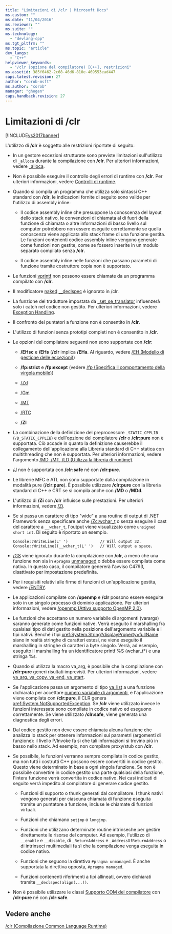 ```yaml
---
title: "Limitazioni di /clr | Microsoft Docs"
ms.custom: ""
ms.date: "11/04/2016"
ms.reviewer: ""
ms.suite: ""
ms.technology: 
  - "devlang-cpp"
ms.tgt_pltfrm: ""
ms.topic: "article"
dev_langs: 
  - "C++"
helpviewer_keywords: 
  - "/clr (opzione del compilatore) [C++], restrizioni"
ms.assetid: 385f6462-2c68-46d6-810e-469553ead447
caps.latest.revision: 27
author: "corob-msft"
ms.author: "corob"
manager: "ghogen"
caps.handback.revision: 27
---
```

# Limitazioni di /clr
[!INCLUDE[vs2017banner](../../assembler/inline/includes/vs2017banner.md)]

L'utilizzo di **\/clr** è soggetto alle restrizioni riportate di seguito:  
  
-   In un gestore eccezioni strutturate sono previste limitazioni sull'utilizzo di `_alloca` durante la compilazione con **\/clr**.  Per ulteriori informazioni, vedere [\_alloca](../../c-runtime-library/reference/alloca.md).  
  
-   Non è possibile eseguire il controllo degli errori di runtime con **\/clr**.  Per ulteriori informazioni, vedere [Controlli di runtime](../Topic/How%20to:%20Use%20Native%20Run-Time%20Checks.md).  
  
-   Quando si compila un programma che utilizza solo sintassi C\+\+ standard con **\/clr**, le indicazioni fornite di seguito sono valide per l'utilizzo di assembly inline:  
  
    -   Il codice assembly inline che presuppone la conoscenza del layout dello stack nativo, le convenzioni di chiamata al di fuori della funzione di chiamata o altre informazioni di basso livello sul computer potrebbero non essere eseguite correttamente se quella conoscenza viene applicata allo stack frame di una funzione gestita.  Le funzioni contenenti codice assembly inline vengono generate come funzioni non gestite, come se fossero inserite in un modulo separato compilato senza **\/clr**.  
  
    -   Il codice assembly inline nelle funzioni che passano parametri di funzione tramite costruttore copia non è supportato.  
  
-   Le funzioni [vprintf](../../c-runtime-library/vprintf-functions.md) non possono essere chiamate da un programma compilato con **\/clr**.  
  
-   Il modificatore [naked](../../cpp/naked-cpp.md) [\_\_declspec](../../cpp/declspec.md) è ignorato in \/clr.  
  
-   La funzione del traduttore impostata da [\_set\_se\_translator](../../c-runtime-library/reference/set-se-translator.md) influenzerà solo i catch nel codice non gestito.  Per ulteriori informazioni, vedere [Exception Handling](../../windows/exception-handling-cpp-component-extensions.md).  
  
-   Il confronto dei puntatori a funzione non è consentito in **\/clr**.  
  
-   L'utilizzo di funzioni senza prototipi completi non è consentito in **\/clr**.  
  
-   Le opzioni del compilatore seguenti non sono supportate con **\/clr**:  
  
    -   **\/EHsc** e **\/EHs** \(**\/clr** implica **\/EHa**. Al riguardo, vedere [\/EH \(Modello di gestione delle eccezioni\)](../../build/reference/eh-exception-handling-model.md)\)  
  
    -   **\/fp:strict** e **\/fp:except** \(vedere [\/fp \(Specifica il comportamento della virgola mobile\)](../../build/reference/fp-specify-floating-point-behavior.md)\)  
  
    -   [\/Zd](../../build/reference/z7-zi-zi-debug-information-format.md)  
  
    -   [\/Gm](../../build/reference/gm-enable-minimal-rebuild.md)  
  
    -   [\/MT](../../build/reference/md-mt-ld-use-run-time-library.md)  
  
    -   [\/RTC](../../build/reference/rtc-run-time-error-checks.md)  
  
    -   **\/ZI**  
  
-   La combinazione della definizione del preprocessore `_STATIC_CPPLIB` \(`/D_STATIC_CPPLIB`\) e dell'opzione del compilatore **\/clr** o **\/clr:pure** non è supportata.  Ciò accade in quanto la definizione causerebbe il collegamento dell'applicazione alla Libreria standard di C\+\+ statica con multithreading che non è supportata.  Per ulteriori informazioni, vedere l'argomento [\/MD, \/MT, \/LD \(Utilizza la libreria di runtime\)](../../build/reference/md-mt-ld-use-run-time-library.md).  
  
-   [\/J](../../build/reference/j-default-char-type-is-unsigned.md) non è supportata con **\/clr:safe** né con **\/clr:pure**.  
  
-   Le librerie MFC e ATL non sono supportate dalla compilazione in modalità pure \(**\/clr:pure**\).  È possibile utilizzare **\/clr:pure** con la libreria standard di C\+\+ e CRT se si compila anche con **\/MD** o **\/MDd**.  
  
-   L'utilizzo di **\/Zi** con **\/clr** influisce sulle prestazioni.  Per ulteriori informazioni, vedere [\/Zi](../../build/reference/z7-zi-zi-debug-information-format.md).  
  
-   Se si passa un carattere di tipo "wide" a una routine di output di .NET Framework senza specificare anche [\/Zc:wchar\_t](../../build/reference/zc-wchar-t-wchar-t-is-native-type.md) o senza eseguire il cast del carattere a `__wchar_t`, l'output viene visualizzato come `unsigned short int`.  Di seguito è riportato un esempio.  
  
    ```  
    Console::WriteLine(L' ')              // Will output 32.  
    Console::WriteLine((__wchar_t)L' ')   // Will output a space.  
    ```  
  
-   [\/GS](../../build/reference/gs-buffer-security-check.md) viene ignorato durante la compilazione con **\/clr**, a meno che una funzione non sia in `#pragma` [unmanaged](../../preprocessor/managed-unmanaged.md) o debba essere compilata come nativa. In questo caso, il compilatore genererà l'avviso C4793, disattivato per impostazione predefinita.  
  
-   Per i requisiti relativi alle firme di funzioni di un'applicazione gestita, vedere [\/ENTRY](../../build/reference/entry-entry-point-symbol.md).  
  
-   Le applicazioni compilate con **\/openmp** e **\/clr** possono essere eseguite solo in un singolo processo di dominio applicazione.  Per ulteriori informazioni, vedere [\/openmp \(Attiva supporto OpenMP 2.0\)](../../build/reference/openmp-enable-openmp-2-0-support.md).  
  
-   Le funzioni che accettano un numero variabile di argomenti \(varargs\) saranno generate come funzioni native.  Verrà eseguito il marshalling fra qualsiasi tipo di dati gestito nella posizione dell'argomento variabile e i tipi nativi.  Benché i tipi <xref:System.String?displayProperty=fullName> siano in realtà stringhe di caratteri estesi, ne viene eseguito il marshalling in stringhe di caratteri a byte singolo.  Verrà, ad esempio, eseguito il marshalling fra un identificatore printf %S \(wchar\_t\*\) e una stringa %s.  
  
-   Quando si utilizza la macro va\_arg, è possibile che la compilazione con **\/clr:pure** generi risultati imprevisti.  Per ulteriori informazioni, vedere [va\_arg, va\_copy, va\_end, va\_start](../../c-runtime-library/reference/va-arg-va-copy-va-end-va-start.md).  
  
-   Se l'applicazione passa un argomento di tipo [va\_list](../../c-runtime-library/reference/va-arg-va-copy-va-end-va-start.md) a una funzione dichiarata per accettare [numero variabile di argomenti](../../misc/variable-argument-lists.md), e l'applicazione viene compilata con **\/clr:pure**, il CLR genera <xref:System.NotSupportedException>.  Se **\/clr**  viene utilizzato invece le funzioni interessate sono compilate in codice nativo ed eseguono correttamente.  Se viene utilizzato **\/clr:safe**, viene generata una diagnostica degli errori.  
  
-   Dal codice gestito non deve essere chiamata alcuna funzione che analizza lo stack per ottenere informazioni sui parametri \(argomenti di funzione\): il livello P\/Invoke fa sì che tali informazioni si trovino più in basso nello stack.  Ad esempio, non compilare proxy\/stub con **\/clr**.  
  
-   Se possibile, le funzioni verranno sempre compilate in codice gestito, ma non tutti i costrutti C\+\+ possono essere convertiti in codice gestito.  Questo viene determinato in base a ogni singola funzione.  Se non è possibile convertire in codice gestito una parte qualsiasi della funzione, l'intera funzione verrà convertita in codice nativo.  Nei casi indicati di seguito verrà impedito al compilatore di generare codice gestito.  
  
    -   Funzioni di supporto o thunk generati dal compilatore.  I thunk nativi vengono generati per ciascuna chiamata di funzione eseguita tramite un puntatore a funzione, incluse le chiamate di funzioni virtuali.  
  
    -   Funzioni che chiamano `setjmp` o `longjmp`.  
  
    -   Funzioni che utilizzano determinate routine intrinseche per gestire direttamente le risorse del computer.  Ad esempio, l'utilizzo di `__enable` e `__disable`, di `_ReturnAddress` e `_AddressOfReturnAddress` o di intrinseci multimediali fa sì che la compilazione venga eseguita in codice nativo.  
  
    -   Funzioni che seguono la direttiva `#pragma unmanaged`. È anche supportata la direttiva opposta, `#pragma managed`.  
  
    -   Funzioni contenenti riferimenti a tipi allineati, ovvero dichiarati tramite `__declspec(align(...))`.  
  
-   Non è possibile utilizzare le classi [Supporto COM del compilatore](../../cpp/compiler-com-support.md) con **\/clr:pure** né con **\/clr:safe**.  
  
## Vedere anche  
 [\/clr \(Compilazione Common Language Runtime\)](../../build/reference/clr-common-language-runtime-compilation.md)